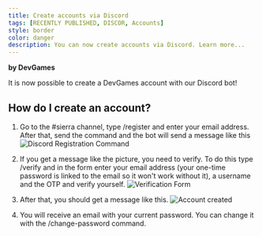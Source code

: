 ```yaml
---
title: Create accounts via Discord
tags: [RECENTLY PUBLISHED, DISCOR, Accounts]
style: border
color: danger
description: You can now create accounts via Discord. Learn more...
---
```


**by DevGames**


It is now possible to create a DevGames account with our Discord bot!

## How do I create an account?
1. Go to the #sierra channel, type /register and enter your email address. After that, send the command and the bot will send a message like this
![Discord Registration Command](https://tfngamesofficial.github.io/assets/register_dg_discord.png)

2. If you get a message like the picture, you need to verify. To do this type /verify and in the form enter your email address (your one-time password is linked to the email so it won't work without it), a username and the OTP and verify yourself.
![Verification Form](https://tfngamesofficial.github.io/assets/verify_dg_discord.png)

3. After that, you should get a message like this.
![Account created](https://tfngamesofficial.github.io/assets/created_dg_account.png)

4. You will receive an email with your current password. You can change it with the /change-password command.